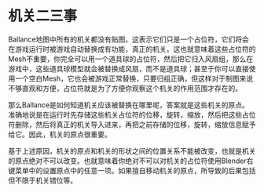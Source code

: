 # 机关二三事

Ballance地图中所有的机关都没有贴图，这表示它们只是一个占位符，它们将会在游戏运行时被游戏自动替换成有功能，真正的机关。这也就意味着这些占位符的Mesh不重要，你完全可以用一个道具球的占位符，然后把它归入风扇组，那么在游戏中，这些道具球模型就会被替换成风扇，而不是道具球；甚至于你可以直接使用一个空白Mesh，它也会被游戏正常替换，只要归组正确，但这样对于制图来说不够直观和方便，占位符就是为了方便你观察这个机关的作用范围才存在的。

那么Ballance是如何知道机关应该被替换在哪里呢，答案就是这些机关的原点。准确地说是在运行时先存储这些机关占位符的位移，旋转，缩放，然后把这些占位符删除，然后将真正的机关导入进来，再把之前存储的位移，旋转，缩放信息赋予给它。因此，机关的原点很重要。

基于上述原因，机关的原点和机关的形状之间的位置关系不能被改变，也就是机关的原点绝对不可以改变。也就意味着你绝对不可以对机关的占位符使用Blender右键菜单中的设置原点中的任意一项。如果擅自移动机关的原点，所导致的后果包括但不限于机关错位等。
